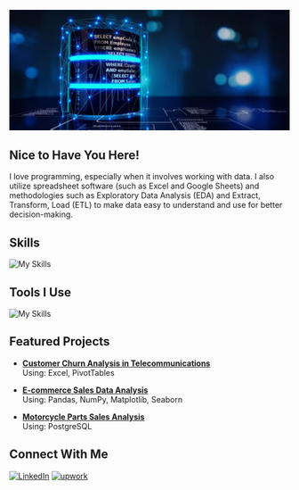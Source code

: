 <p align="center">
  <img src="profile_banner.png" alt="Banner de Bienvenida">
</p>

## Nice to Have You Here!
I love programming, especially when it involves working with data. I also utilize spreadsheet software (such as Excel and Google Sheets) and methodologies such as Exploratory Data Analysis (EDA) and Extract, Transform, Load (ETL) to make data easy to understand and use for better decision-making.

## Skills

![My Skills](https://skillicons.dev/icons?i=postgres,mysql,python,git)

## Tools I Use

![My Skills](https://skillicons.dev/icons?i=vscode,notion)

## Featured Projects

- **[Customer Churn Analysis in Telecommunications](https://github.com/jeanpaulomv/Analyzing-Customer-Churn-Case-Study-at-DataCamp)**  
  Using: Excel, PivotTables 

- **[E-commerce Sales Data Analysis](https://github.com/jeanpaulomv/E-commerce-Sales-Data-Analysis)**  
  Using: Pandas, NumPy, Matplotlib, Seaborn

- **[Motorcycle Parts Sales Analysis](https://github.com/jeanpaulomv/Motorcycle-Parts-Sales-Analysis-DataCamp-Project)**  
  Using: PostgreSQL

## Connect With Me
<p>
  <a href="https://www.linkedin.com/in/jeanpaulomv/"><img src="https://img.shields.io/badge/jeanpaulomv-0077B5?style=for-the-badge&logo=linkedin&logoColor=white" alt="LinkedIn" height="30"></a>
  <a href="https://www.upwork.com/freelancers/~017f203a5583495e29?mp_source=share"><img src="https://img.shields.io/badge/UpWork-6FDA44?style=for-the-badge&logo=Upwork&logoColor=white" alt="upwork" height="30"></a>
</p>

